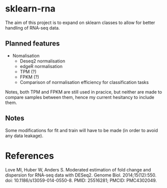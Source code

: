 # sklearn-rna

The aim of this project is to expand on sklearn classes to allow for better handling of RNA-seq data.

## Planned features
- Nomalisation
	- Deseq2 normalisation
	- edgeR normalisation
	- TPM (?)
	- FPKM (?)
	- Comparison of normalisation efficiency for classification tasks

Notes, both TPM and FPKM are still used in pracice, but neither are made to compare samples between them, hence my current hesitancy to include them.

## Notes
Some modifications for fit and train will have to be made (in order to avoid any data leakage).



# References

Love MI, Huber W, Anders S. Moderated estimation of fold change and dispersion for RNA-seq data with DESeq2. Genome Biol. 2014;15(12):550. doi: 10.1186/s13059-014-0550-8. PMID: 25516281; PMCID: PMC4302049.

